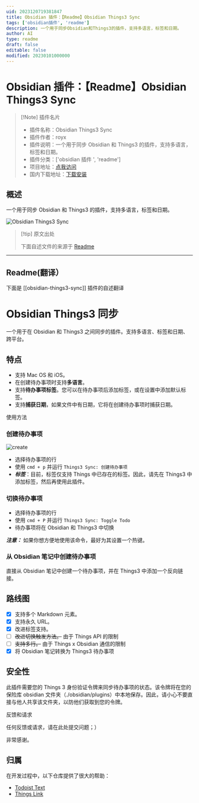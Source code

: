 ```yaml
---
uid: 2023120719381847
title: Obsidian 插件：【Readme】Obsidian Things3 Sync
tags: ['obsidian插件', 'readme']
description: 一个用于同步Obsidian和Things3的插件，支持多语言，标签和日期。
author: AI
type: readme
draft: false
editable: false
modified: 20230101000000
---
```


# Obsidian 插件：【Readme】Obsidian Things3 Sync

> [!Note] 插件名片
> - 插件名称：Obsidian Things3 Sync
> - 插件作者：royx
> - 插件说明：一个用于同步 Obsidian 和 Things3 的插件，支持多语言，标签和日期。
> - 插件分类：['obsidian 插件 ', 'readme']
> - 项目地址：[点我访问](https://github.com/royxue/obsidian-things3-sync)
> - 国内下载地址：[下载安装](https://pkmer.cn/products/plugin/pluginMarket/?obsidian-things3-sync)

## 概述

一个用于同步 Obsidian 和 Things3 的插件，支持多语言，标签和日期。

![Obsidian Things3 Sync](https://cdn.pkmer.cn/covers/obsidian-things3-sync.png!pkmer)

> [!tip] 原文出处
>
>下面自述文件的来源于 [Readme](https://ghproxy.net/https://raw.githubusercontent.com/royxue/obsidian-things3-sync/master/README.md)
>

---

## Readme(翻译）

下面是 [[obsidian-things3-sync]] 插件的自述翻译

# Obsidian Things3 同步

一个用于在 Obsidian 和 Things3 之间同步的插件。支持多语言、标签和日期、跨平台。

## 特点

* 支持 Mac OS 和 iOS。
* 在创建待办事项时支持**多语言**。
* 支持**待办事项标签**。您可以在待办事项后添加标签，或在设置中添加默认标签。
* 支持**捕获日期**，如果文件中有日期，它将在创建待办事项时捕获日期。

使用方法

### 创建待办事项

![create](https://cdn.pkmer.cn/covers/obsidian-things3-sync_2_0.png!pkmer)

* 选择待办事项的行
* 使用 `cmd + p` 并运行 `Things3 Sync: 创建待办事项`
* ***标签***：目前，标签仅支持 Things 中已存在的标签。因此，请先在 Things3 中添加标签，然后再使用此插件。

### 切换待办事项

* 选择待办事项的行
* 使用 `cmd + P` 并运行 `Things3 Sync: Toggle Todo`
* 待办事项将在 Obsidian 和 Things3 中切换

***注意：*** 如果你想方便地使用该命令，最好为其设置一个热键。

### 从 Obsidian 笔记中创建待办事项

直接从 Obsidian 笔记中创建一个待办事项，并在 Things3 中添加一个反向链接。

## 路线图

- [x] 支持多个 Markdown 元素。
- [x] 支持永久 URL。
- [x] 改进标签支持。
- [ ] ~~改进切换触发方法。~~ 由于 Things API 的限制
- [ ] ~~支持多行。~~ 由于 Things x Obsidian 通信的限制
- [x] 将 Obsidian 笔记转换为 Things3 待办事项

## 安全性

此插件需要您的 Things 3 身份验证令牌来同步待办事项的状态。该令牌将在您的保险库 obsidian 文件夹（./obsidian/plugins）中本地保存。因此，请小心不要直接与他人共享该文件夹，以防他们获取到您的令牌。

反馈和请求

任何反馈或请求，请在此处提交问题；）

非常感谢。

## 归属

在开发过程中，以下仓库提供了很大的帮助：

* [Todoist Text](https://github.com/wesmoncrief/obsidian-todoist-text)
* [Things Link](https://github.com/gavinmn/obsidian-things-link)
